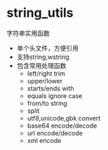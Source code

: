 # string_utils
字符串实用函数

* 单个头文件，方便引用
* 支持string,wstring
* 包含常用处理函数
	* left/right trim
	* upper/lower
	* starts/ends with
	* equals ignore case
	* from/to string
	* split
	* utf8,unicode,gbk convert
	* base64 encode/decode
	* url encode/decode
	* xml encode
